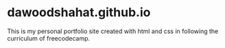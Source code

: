 # dawoodshahat.github.io

This is my personal portfolio site created with html and css in following the curriculum of freecodecamp.
